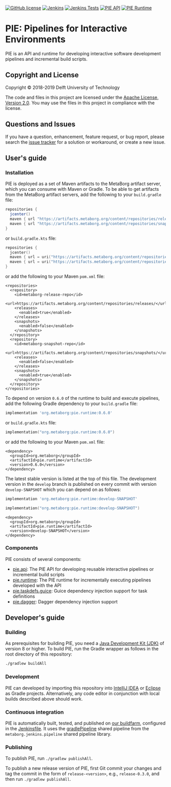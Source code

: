 [![GitHub license](https://img.shields.io/github/license/metaborg/pie)](https://github.com/metaborg/pie/blob/master/LICENSE)
[![Jenkins](https://img.shields.io/jenkins/build/https/buildfarm.metaborg.org/job/metaborg/job/pie/job/master)](https://buildfarm.metaborg.org/job/metaborg/job/pie/job/master/lastBuild)
[![Jenkins Tests](https://img.shields.io/jenkins/tests/https/buildfarm.metaborg.org/job/metaborg/job/pie/job/master)](https://buildfarm.metaborg.org/job/metaborg/job/pie/job/master/lastBuild/testReport/)
[![PIE API](https://img.shields.io/maven-metadata/v?label=pie.api&metadataUrl=https%3A%2F%2Fartifacts.metaborg.org%2Fcontent%2Frepositories%2Freleases%2Forg%2Fmetaborg%2Fpie.api%2Fmaven-metadata.xml)](https://mvnrepository.com/artifact/org.metaborg/pie.api?repo=metaborg-releases)
[![PIE Runtime](https://img.shields.io/maven-metadata/v?label=pie.runtime&metadataUrl=https%3A%2F%2Fartifacts.metaborg.org%2Fcontent%2Frepositories%2Freleases%2Forg%2Fmetaborg%2Fpie.runtime%2Fmaven-metadata.xml)](https://mvnrepository.com/artifact/org.metaborg/pie.runtime?repo=metaborg-releases)

# PIE: Pipelines for Interactive Environments

PIE is an API and runtime for developing interactive software development pipelines and incremental build scripts.


## Copyright and License

Copyright © 2018-2019 Delft University of Technology

The code and files in this project are licensed under the [Apache License, Version 2.0](https://www.apache.org/licenses/LICENSE-2.0).
You may use the files in this project in compliance with the license.


## Questions and Issues

If you have a question, enhancement, feature request, or bug report, please search the [issue tracker](https://github.com/metaborg/pie/issues) for a solution or workaround, or create a new issue.


## User's guide

### Installation

PIE is deployed as a set of Maven artifacts to the MetaBorg artifact server, which you can consume with Maven or Gradle.
To be able to get artifacts from the MetaBorg artifact servers, add the following to your `build.gradle` file:

```gradle
repositories {
  jcenter()
  maven { url "https://artifacts.metaborg.org/content/repositories/releases/" }
  maven { url "https://artifacts.metaborg.org/content/repositories/snapshots/" }
}
```

or `build.gradle.kts` file:

```gradle.kts
repositories {
  jcenter()
  maven { url = uri("https://artifacts.metaborg.org/content/repositories/releases/") }
  maven { url = uri("https://artifacts.metaborg.org/content/repositories/snapshots/") }
}
```

or add the following to your Maven `pom.xml` file:

```maven-pom
<repositories>
  <repository>
    <id>metaborg-release-repo</id>
    <url>https://artifacts.metaborg.org/content/repositories/releases/</url>
    <releases>
      <enabled>true</enabled>
    </releases>
    <snapshots>
      <enabled>false</enabled>
    </snapshots>
  </repository>
  <repository>
    <id>metaborg-snapshot-repo</id>
    <url>https://artifacts.metaborg.org/content/repositories/snapshots/</url>
    <releases>
      <enabled>false</enabled>
    </releases>
    <snapshots>
      <enabled>true</enabled>
    </snapshots>
  </repository>
</repositories>
```

To depend on version `0.6.0` of the runtime to build and execute pipelines, add the following Gradle dependency to your `build.gradle` file:

```gradle
implementation 'org.metaborg:pie.runtime:0.6.0'
```

or `build.gradle.kts` file:

```gradle.kts
implementation("org.metaborg:pie.runtime:0.6.0")
```

or add the following to your Maven `pom.xml` file:

```maven-pom
<dependency>
  <groupId>org.metaborg</groupId>
  <artifactId>pie.runtime</artifactId>
  <version>0.6.0</version>
</dependency>
```

The latest stable version is listed at the top of this file.
The development version in the `develop` branch is published on every commit with version `develop-SNAPSHOT` which you can depend on as follows:

```gradle
implementation 'org.metaborg:pie.runtime:develop-SNAPSHOT'
```

```gradle.kts
implementation("org.metaborg:pie.runtime:develop-SNAPSHOT")
```

```maven-pom
<dependency>
  <groupId>org.metaborg</groupId>
  <artifactId>pie.runtime</artifactId>
  <version>develop-SNAPSHOT</version>
</dependency>
```

### Components

PIE consists of several components:

* [pie.api](api): The PIE API for developing reusable interactive pipelines or incremental build scripts
* [pie.runtime](runtime): The PIE runtime for incrementally executing pipelines developed with the API
* [pie.taskdefs.guice](taskdefs.guice): Guice dependency injection support for task definitions
* [pie.dagger](dagger): Dagger dependency injection support

## Developer's guide

### Building

As prerequisites for building PIE, you need a [Java Development Kit (JDK)](https://adoptopenjdk.net/) of version 8 or higher.
To build PIE, run the Gradle wrapper as follows in the root directory of this repository:

```bash
./gradlew buildAll
```

### Development

PIE can developed by importing this repository into [IntelliJ IDEA](https://www.jetbrains.com/idea/) or [Eclipse](http://www.eclipse.org/) as Gradle projects.
Alternatively, any code editor in conjunction with local builds described above should work.

### Continuous integration

PIE is automatically built, tested, and published on [our buildfarm](https://buildfarm.metaborg.org/job/metaborg/job/pie/), configured in the [Jenkinsfile](Jenkinsfile).
It uses the [gradlePipeline](https://github.com/metaborg/jenkins.pipeline/blob/master/vars/gradlePipeline.groovy) shared pipeline from the `metaborg.jenkins.pipeline` shared pipeline library.

### Publishing

To publish PIE, run `./gradlew publishAll`.

To publish a new release version of PIE, first Git commit your changes and tag the commit in the form of `release-<version>`, e.g., `release-0.3.0`, and then run `./gradlew publishAll`.
